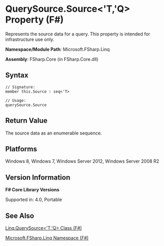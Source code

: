 # QuerySource.Source<'T,'Q> Property (F#)

Represents the source data for a query. This property is intended for infrastructure use only.

**Namespace/Module Path**: Microsoft.FSharp.Linq

**Assembly**: FSharp.Core (in FSharp.Core.dll)


## Syntax

```
// Signature:
member this.Source : seq<'T>

// Usage:
querySource.Source
```

## Return Value
The source data as an enumerable sequence.


## Platforms
Windows 8, Windows 7, Windows Server 2012, Windows Server 2008 R2


## Version Information
**F# Core Library Versions**

Supported in: 4.0, Portable




## See Also
[Linq.QuerySource&#60;'T,'Q&#62; Class &#40;F&#35;&#41;](Linq.QuerySource%28%27T%2C%27Q%29+Class+%28FSharp%29.md)

[Microsoft.FSharp.Linq Namespace &#40;F&#35;&#41;](Microsoft.FSharp.Linq+Namespace+%28FSharp%29.md)


